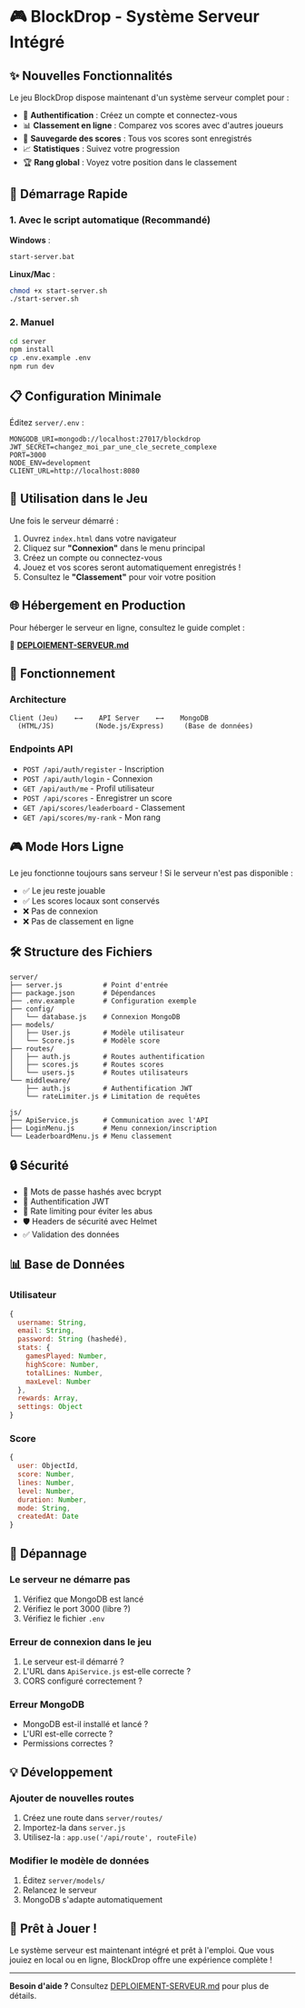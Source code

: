 # 🎮 BlockDrop - Système Serveur Intégré

## ✨ Nouvelles Fonctionnalités

Le jeu BlockDrop dispose maintenant d'un système serveur complet pour :

- 🔐 **Authentification** : Créez un compte et connectez-vous
- 📊 **Classement en ligne** : Comparez vos scores avec d'autres joueurs
- 💾 **Sauvegarde des scores** : Tous vos scores sont enregistrés
- 📈 **Statistiques** : Suivez votre progression
- 🏆 **Rang global** : Voyez votre position dans le classement

## 🚀 Démarrage Rapide

### 1. Avec le script automatique (Recommandé)

**Windows** :
```bash
start-server.bat
```

**Linux/Mac** :
```bash
chmod +x start-server.sh
./start-server.sh
```

### 2. Manuel

```bash
cd server
npm install
cp .env.example .env
npm run dev
```

## 📋 Configuration Minimale

Éditez `server/.env` :

```env
MONGODB_URI=mongodb://localhost:27017/blockdrop
JWT_SECRET=changez_moi_par_une_cle_secrete_complexe
PORT=3000
NODE_ENV=development
CLIENT_URL=http://localhost:8080
```

## 🎯 Utilisation dans le Jeu

Une fois le serveur démarré :

1. Ouvrez `index.html` dans votre navigateur
2. Cliquez sur **"Connexion"** dans le menu principal
3. Créez un compte ou connectez-vous
4. Jouez et vos scores seront automatiquement enregistrés !
5. Consultez le **"Classement"** pour voir votre position

## 🌐 Hébergement en Production

Pour héberger le serveur en ligne, consultez le guide complet :

📖 **[DEPLOIEMENT-SERVEUR.md](DEPLOIEMENT-SERVEUR.md)**

## 🔧 Fonctionnement

### Architecture

```
Client (Jeu)    ←→    API Server    ←→    MongoDB
  (HTML/JS)          (Node.js/Express)     (Base de données)
```

### Endpoints API

- `POST /api/auth/register` - Inscription
- `POST /api/auth/login` - Connexion
- `GET /api/auth/me` - Profil utilisateur
- `POST /api/scores` - Enregistrer un score
- `GET /api/scores/leaderboard` - Classement
- `GET /api/scores/my-rank` - Mon rang

## 🎮 Mode Hors Ligne

Le jeu fonctionne toujours sans serveur ! Si le serveur n'est pas disponible :

- ✅ Le jeu reste jouable
- ✅ Les scores locaux sont conservés
- ❌ Pas de connexion
- ❌ Pas de classement en ligne

## 🛠️ Structure des Fichiers

```
server/
├── server.js          # Point d'entrée
├── package.json       # Dépendances
├── .env.example       # Configuration exemple
├── config/
│   └── database.js    # Connexion MongoDB
├── models/
│   ├── User.js        # Modèle utilisateur
│   └── Score.js       # Modèle score
├── routes/
│   ├── auth.js        # Routes authentification
│   ├── scores.js      # Routes scores
│   └── users.js       # Routes utilisateurs
└── middleware/
    ├── auth.js        # Authentification JWT
    └── rateLimiter.js # Limitation de requêtes

js/
├── ApiService.js      # Communication avec l'API
├── LoginMenu.js       # Menu connexion/inscription
└── LeaderboardMenu.js # Menu classement
```

## 🔒 Sécurité

- 🔐 Mots de passe hashés avec bcrypt
- 🎫 Authentification JWT
- 🚦 Rate limiting pour éviter les abus
- 🛡️ Headers de sécurité avec Helmet
- ✅ Validation des données

## 📊 Base de Données

### Utilisateur
```javascript
{
  username: String,
  email: String,
  password: String (hashedé),
  stats: {
    gamesPlayed: Number,
    highScore: Number,
    totalLines: Number,
    maxLevel: Number
  },
  rewards: Array,
  settings: Object
}
```

### Score
```javascript
{
  user: ObjectId,
  score: Number,
  lines: Number,
  level: Number,
  duration: Number,
  mode: String,
  createdAt: Date
}
```

## 🐛 Dépannage

### Le serveur ne démarre pas

1. Vérifiez que MongoDB est lancé
2. Vérifiez le port 3000 (libre ?)
3. Vérifiez le fichier `.env`

### Erreur de connexion dans le jeu

1. Le serveur est-il démarré ?
2. L'URL dans `ApiService.js` est-elle correcte ?
3. CORS configuré correctement ?

### Erreur MongoDB

- MongoDB est-il installé et lancé ?
- L'URI est-elle correcte ?
- Permissions correctes ?

## 💡 Développement

### Ajouter de nouvelles routes

1. Créez une route dans `server/routes/`
2. Importez-la dans `server.js`
3. Utilisez-la : `app.use('/api/route', routeFile)`

### Modifier le modèle de données

1. Éditez `server/models/`
2. Relancez le serveur
3. MongoDB s'adapte automatiquement

## 🎉 Prêt à Jouer !

Le système serveur est maintenant intégré et prêt à l'emploi. Que vous jouiez en local ou en ligne, BlockDrop offre une expérience complète !

---

**Besoin d'aide ?** Consultez [DEPLOIEMENT-SERVEUR.md](DEPLOIEMENT-SERVEUR.md) pour plus de détails.
